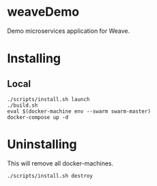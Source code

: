 # weaveDemo
Demo microservices application for Weave.


# Installing
## Local
```
./scripts/install.sh launch
./build.sh
eval $(docker-machine env --swarm swarm-master)
docker-compose up -d
```

# Uninstalling
This will remove all docker-machines.
```
./scripts/install.sh destroy
```
